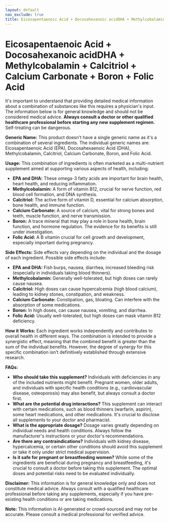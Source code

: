 ```yaml
---
layout: default
nav_exclude: true
title: Eicosapentaenoic Acid + Docosahexanoic acidDHA + Methylcobalamin + Calcitriol + Calcium Carbonate + Boron + Folic Acid
---
```


# Eicosapentaenoic Acid + Docosahexanoic acidDHA + Methylcobalamin + Calcitriol + Calcium Carbonate + Boron + Folic Acid

It's important to understand that providing detailed medical information about a combination of substances like this requires a physician's input. The information below is for general knowledge and should not be considered medical advice.  **Always consult a doctor or other qualified healthcare professional before starting any new supplement regimen.**  Self-treating can be dangerous.

**Generic Name:**  This product doesn't have a single generic name as it's a combination of several ingredients. The individual generic names are: Eicosapentaenoic Acid (EPA), Docosahexaenoic Acid (DHA), Methylcobalamin, Calcitriol, Calcium Carbonate, Boron, and Folic Acid.


**Usage:** This combination of ingredients is often marketed as a multi-nutrient supplement aimed at supporting various aspects of health, including:

* **EPA and DHA:**  These omega-3 fatty acids are important for brain health, heart health, and reducing inflammation.
* **Methylcobalamin:** A form of vitamin B12, crucial for nerve function, red blood cell formation, and DNA synthesis.
* **Calcitriol:** The active form of vitamin D, essential for calcium absorption, bone health, and immune function.
* **Calcium Carbonate:** A source of calcium, vital for strong bones and teeth, muscle function, and nerve transmission.
* **Boron:** A trace mineral that may play a role in bone health, brain function, and hormone regulation.  The evidence for its benefits is still under investigation.
* **Folic Acid:** A B vitamin crucial for cell growth and development, especially important during pregnancy.


**Side Effects:** Side effects vary depending on the individual and the dosage of each ingredient.  Possible side effects include:

* **EPA and DHA:** Fish burps, nausea, diarrhea, increased bleeding risk (especially in individuals taking blood thinners).
* **Methylcobalamin:**  Generally well-tolerated, but high doses can rarely cause nausea.
* **Calcitriol:**  High doses can cause hypercalcemia (high blood calcium), leading to kidney stones, constipation, and weakness.
* **Calcium Carbonate:**  Constipation, gas, bloating.  Can interfere with the absorption of some medications.
* **Boron:**  In high doses, can cause nausea, vomiting, and diarrhea.
* **Folic Acid:** Usually well-tolerated, but high doses can mask vitamin B12 deficiency.


**How it Works:** Each ingredient works independently and contributes to overall health in different ways.  The combination is intended to provide a synergistic effect, meaning that the combined benefit is greater than the sum of the individual benefits.  However, the degree of synergy for this specific combination isn't definitively established through extensive research.


**FAQs:**

* **Who should take this supplement?**  Individuals with deficiencies in any of the included nutrients might benefit.  Pregnant women, older adults, and individuals with specific health conditions (e.g., cardiovascular disease, osteoporosis) may also benefit, but always consult a doctor first.
* **What are the potential drug interactions?**  This supplement can interact with certain medications, such as blood thinners (warfarin, aspirin), some heart medications, and other medications.  It's crucial to disclose all supplements to your doctor and pharmacist.
* **What is the appropriate dosage?** Dosage varies greatly depending on individual needs and health conditions.  Always follow the manufacturer's instructions or your doctor's recommendations.
* **Are there any contraindications?**  Individuals with kidney disease, hypercalcemia, or certain other conditions should avoid this supplement or take it only under strict medical supervision.
* **Is it safe for pregnant or breastfeeding women?**  While some of the ingredients are beneficial during pregnancy and breastfeeding, it's crucial to consult a doctor before taking this supplement.  The optimal doses and potential risks need to be evaluated individually.


**Disclaimer:** This information is for general knowledge only and does not constitute medical advice.  Always consult with a qualified healthcare professional before taking any supplements, especially if you have pre-existing health conditions or are taking medications.


**Note:** This information is AI-generated or crowd-sourced and may not be accurate. Please consult a medical professional for verified advice.